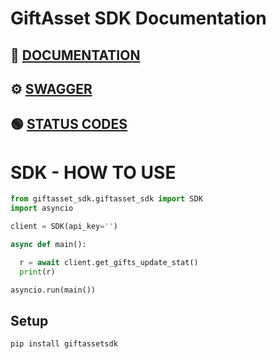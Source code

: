 # GiftAsset SDK Documentation

## 📘 [DOCUMENTATION](https://github.com/killmode696/giftasset/blob/main/DOCS.md)
## ⚙️ [SWAGGER](https://giftasset.pro/docs)
## 🟢 [STATUS CODES](https://github.com/killmode696/giftasset/blob/main/status/HTTP_STATUS_CODES.md)

# SDK - HOW TO USE

```python
from giftasset_sdk.giftasset_sdk import SDK
import asyncio

client = SDK(api_key='')

async def main():

  r = await client.get_gifts_update_stat()
  print(r)

asyncio.run(main())
```
## Setup

```bash
pip install giftassetsdk
```
